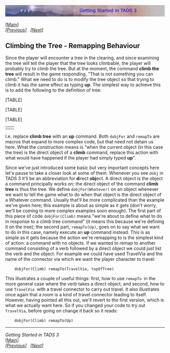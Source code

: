 [![](topbar.jpg)](index.html)

[\[Main\]](index.html)  
*[\[Previous\]](basictravel.htm)
  [\[Next\]](makinglifemoreproblematic.htm)*

## Climbing the Tree - Remapping Behaviour

Since the player will encounter a tree in the clearing, and since
examining the tree will tell the player that the tree looks climbable,
the player will probably try to climb the tree. But at the moment, the
command **climb the tree** will result in the game responding, "That is
not something you can climb." What we need to do is to modify the tree
object so that trying to climb it has the same effect as typing **up**.
The simplest way to achieve this is to add the following to the
definition of tree:

[TABLE]

[TABLE]

[TABLE]

|     |     |
|-----|-----|
|     |     |

I.e. replace **climb tree** with an **up** command. Both `dobjFor` and
`remapTo` are macros that expand to more complex code, but that need not
detain us here. What the construction means is "when the current object
(in this case the tree) is the direct object of a **climb** command,
replace this action with what would have happened if the player had
simply typed **up**".

Since we've just introduced some basic but very important concepts here
let's pause to take a closer look at some of them. Whenever you see
`dobj` in TADS 3 it'll be an abbreviation for **d**irect **obj**ect. A
direct object is the object a command principally works on: the direct
object of the command **climb tree** is thus the tree. We define
`dobjFor(Whatever)` on an object whenever we want to tell the game what
to do when that object is the direct object of a Whatever command.
Usually that'll be more complicated than the example we've given here;
this example is about as simple as it gets (don't worry, we'll be coming
to more complex examples soon enough). The first part of this piece of
code `dobjFor(Climb)` means "we're about to define what to do in
response to a climb tree command" (it means this because we're defining
it on the tree); the second part, `remapTo(Up)`, goes on to say what we
want to do in this case, namely execute an **up** command instead. This
is as simple as it gets because the action we're remapping to is the
simplest kind of action: a command with no objects. If we wanted to
remap to another command consisting of a verb followed by a direct
object we could just list the verb and the object. For example we could
have used TravelVia and the name of the connector via which we want the
player character to travel:  

        dobjFor(Climb) remapTo(TravelVia, topOfTree)

  
This illustrates a couple of useful things: first, how to use
`remapTo `in the more general case where the verb takes a direct object,
and second, how to use `TravelVia `with a travel connector to carry out
travel. It also illustrates once again that a room is a kind of travel
connector leading to itself. However, having pointed all this out, we'll
revert to the first version, which is what we actually want here. So if
you changed your code to try out `TravelVia`, before going on change it
back so it reads:  

        dobjFor(Climb) remapTo(Up)

------------------------------------------------------------------------

*Getting Started in TADS 3*  
[\[Main\]](index.html)  
*[\[Previous\]](basictravel.htm)
  [\[Next\]](makinglifemoreproblematic.htm)*

